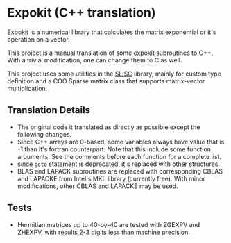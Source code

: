 # Expokit (C++ translation)
[Expokit](https://www.maths.uq.edu.au/expokit/download.html) is a numerical library that calculates the matrix exponential or it's operation on a vector.

This project is a manual translation of some expokit subroutines to C++. With a trivial modification, one can change them to C as well.

This project uses some utilities in the [SLISC](https://github.com/MacroUniverse/SLISC) library, mainly for custom type definition and a COO Sparse matrix class that supports matrix-vector multiplication.

## Translation Details
* The original code it translated as directly as possible except the following changes.
* Since C++ arrays are 0-based, some variables always have value that is -1 than it's fortran counterpart. Note that this include some function arguments. See the comments before each function for a complete list.
* since `goto` statement is deprecated, it's replaced with other structures.
* BLAS and LAPACK subroutines are replaced with corresponding CBLAS and LAPACKE from Intel's MKL library (currently free). With minor modifications, other CBLAS and LAPACKE may be used.

## Tests
* Hermitian matrices up to 40-by-40 are tested with ZGEXPV and ZHEXPV, with results 2-3 digits less than machine precision.
